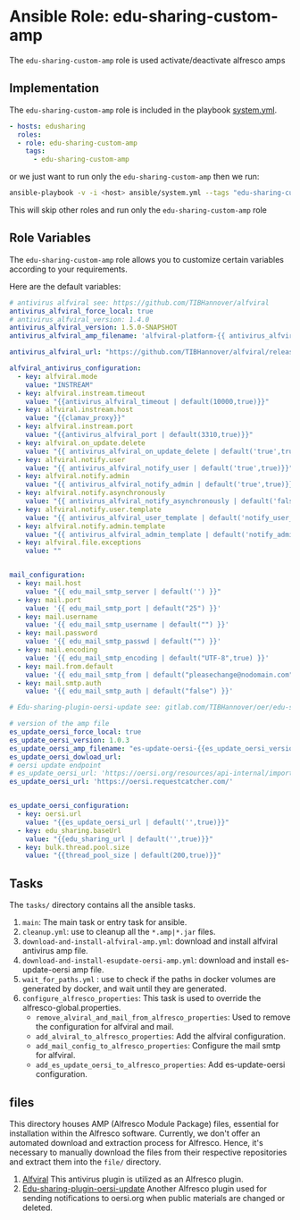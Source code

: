 # Ansible Role: edu-sharing-custom-amp

The `edu-sharing-custom-amp` role is used activate/deactivate alfresco amps

## Implementation

The `edu-sharing-custom-amp` role is included in the playbook [system.yml](../../../system.yml).

```yaml
- hosts: edusharing
  roles:
  - role: edu-sharing-custom-amp
    tags: 
      - edu-sharing-custom-amp

```
or we just want to run only the `edu-sharing-custom-amp` then we run:

```sh
ansible-playbook -v -i <host> ansible/system.yml --tags "edu-sharing-custom-amp"
```
This will skip other roles and run only the `edu-sharing-custom-amp` role

## Role Variables

The `edu-sharing-custom-amp` role allows you to customize certain variables according to your requirements. 

Here are the default variables:


```yaml
# antivirus alfviral see: https://github.com/TIBHannover/alfviral
antivirus_alfviral_force_local: true
# antivirus_alfviral_version: 1.4.0
antivirus_alfviral_version: 1.5.0-SNAPSHOT
antivirus_alfviral_amp_filename: 'alfviral-platform-{{ antivirus_alfviral_version }}.amp'

antivirus_alfviral_url: "https://github.com/TIBHannover/alfviral/releases/download/{{antivirus_alfviral_version}}/alfviral-platform-{{antivirus_alfviral_version}}.amp"

alfviral_antivirus_configuration:
  - key: alfviral.mode
    value: "INSTREAM"
  - key: alfviral.instream.timeout
    value: "{{antivirus_alfviral_timeout | default(10000,true)}}"
  - key: alfviral.instream.host
    value: "{{clamav_proxy}}"
  - key: alfviral.instream.port
    value: "{{antivirus_alfviral_port | default(3310,true)}}"
  - key: alfviral.on_update.delete
    value: "{{ antivirus_alfviral_on_update_delete | default('true',true) }}"
  - key: alfviral.notify.user
    value: "{{ antivirus_alfviral_notify_user | default('true',true)}}"
  - key: alfviral.notify.admin
    value: "{{ antivirus_alfviral_notify_admin | default('true',true)}}"
  - key: alfviral.notify.asynchronously
    value: "{{ antivirus_alfviral_notify_asynchronously | default('false',true) }}"
  - key: alfviral.notify.user.template
    value: "{{ antivirus_alfviral_user_template | default('notify_user_en.html.ftl',true) }}"
  - key: alfviral.notify.admin.template
    value: "{{ antivirus_alfviral_admin_template | default('notify_admin_en.html.ftl',true) }}"
  - key: alfviral.file.exceptions
    value: ""


mail_configuration:
  - key: mail.host
    value: "{{ edu_mail_smtp_server | default('') }}"
  - key: mail.port
    value: '{{ edu_mail_smtp_port | default("25") }}'
  - key: mail.username
    value: '{{ edu_mail_smtp_username | default("") }}'
  - key: mail.password
    value: '{{ edu_mail_smtp_passwd | default("") }}'
  - key: mail.encoding
    value: '{{ edu_mail_smtp_encoding | default("UTF-8",true) }}'
  - key: mail.from.default
    value: '{{ edu_mail_smtp_from | default("pleasechange@nodomain.com") }}'
  - key: mail.smtp.auth
    value: '{{ edu_mail_smtp_auth | default("false") }}'

# Edu-sharing-plugin-oersi-update see: gitlab.com/TIBHannover/oer/edu-sharing-plugin-oersi-update

# version of the amp file
es_update_oersi_force_local: true
es_update_oersi_version: 1.0.3
es_update_oersi_amp_filename: "es-update-oersi-{{es_update_oersi_version}}.amp"
es_update_oersi_dowload_url:
# oersi update endpoint 
# es_update_oersi_url: 'https://oersi.org/resources/api-internal/import-scripts/python/update-record'
es_update_oersi_url: 'https://oersi.requestcatcher.com/'


es_update_oersi_configuration:
  - key: oersi.url
    value: "{{es_update_oersi_url | default('',true)}}"
  - key: edu_sharing.baseUrl
    value: "{{edu_sharing_url | default('',true)}}"
  - key: bulk.thread.pool.size
    value: "{{thread_pool_size | default(200,true)}}"
```

## Tasks

The `tasks/` directory contains all the ansible tasks.

1. `main`: The main task or entry task for ansible.
2. `cleanup.yml`: use to cleanup all the `*.amp|*.jar` files.
3. `download-and-install-alfviral-amp.yml`: download and install alfviral antivirus amp file.
4. `download-and-install-esupdate-oersi-amp.yml`: download and install es-update-oersi amp file.
5. `wait_for_paths.yml` : use to check if the paths in docker volumes are generated by docker, and wait until they are generated.
6. `configure_alfresco_properties`: This task is used to override the alfresco-global.properties.
   - `remove_alviral_and_mail_from_alfresco_properties`: Used to remove the configuration for alfviral and mail.
   - `add_alviral_to_alfresco_properties`: Add the alfviral configuration.
   - `add_mail_config_to_alfresco_properties`: Configure the mail smtp for alfviral.
   - `add_es_update_oersi_to_alfresco_properties`: Add es-update-oersi configuration.



## files 

This directory houses AMP (Alfresco Module Package) files, essential for installation within the Alfresco software. Currently, we don't offer an automated download and extraction process for Alfresco. Hence, it's necessary to manually download the files from their respective repositories and extract them into the `file/` directory.


 1. [Alfviral](https://github.com/TIBHannover/alfviral) This antivirus plugin is utilized as an Alfresco plugin. 
 2. [Edu-sharing-plugin-oersi-update](gitlab.com/TIBHannover/oer/edu-sharing-plugin-oersi-update) Another Alfresco plugin used for sending notifications to oersi.org when public materials are changed or deleted.